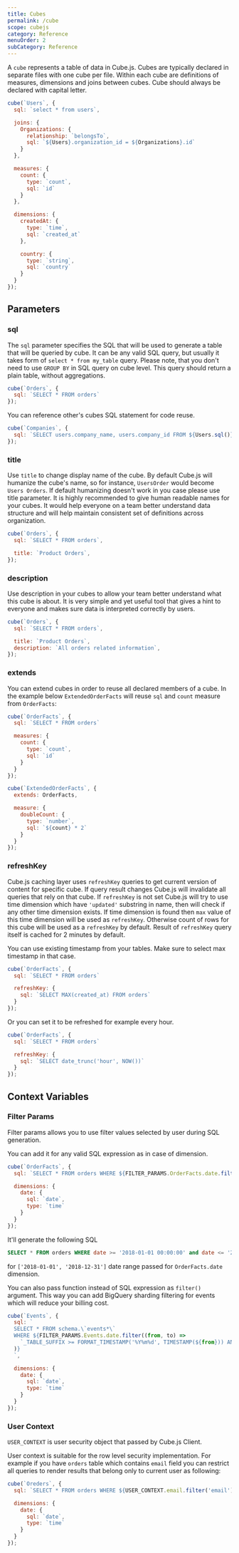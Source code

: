 ```yaml
---
title: Cubes
permalink: /cube
scope: cubejs
category: Reference
menuOrder: 2
subCategory: Reference
---
```


A `cube` represents a table of data in Cube.js. Cubes are typically declared in separate files with one cube per file. Within each cube are definitions of measures, dimensions and joins between cubes. Cube should always be declared with capital letter.

```javascript
cube(`Users`, {
  sql: `select * from users`,

  joins: {
    Organizations: {
      relationship: `belongsTo`,
      sql: `${Users}.organization_id = ${Organizations}.id`
    }
  },

  measures: {
    count: {
      type: `count`,
      sql: `id`
    }
  },

  dimensions: {
    createdAt: {
      type: `time`,
      sql: `created_at`
    },

    country: {
      type: `string`,
      sql: `country`
    }
  }
});
```

## Parameters

### sql

The `sql` parameter specifies the SQL that will be used to generate a table that
will be queried by cube.  It can be any valid SQL query, but usually it takes
form of `select * from my_table` query. Please note, that you don't need to use
`GROUP BY` in SQL query on cube level. This query should return a plain table,
without aggregations.

```javascript
cube(`Orders`, {
  sql: `SELECT * FROM orders`
});
```

You can reference other's cubes SQL statement for code reuse.
```javascript
cube(`Companies`, {
  sql: `SELECT users.company_name, users.company_id FROM ${Users.sql()} AS users`
});
```

### title
Use `title` to change display name of the cube.
By default Cube.js will humanize the cube's name, so for instance, `UsersOrder`
would become `Users Orders`. If default humanizing doesn't work in you case please use title parameter. It is highly recommended to give human readable names for your cubes.
It would help everyone on a team better understand data structure and will help maintain consistent set of definitions across organization.

```javascript
cube(`Orders`, {
  sql: `SELECT * FROM orders`,

  title: `Product Orders`,
});
```

### description
Use description in your cubes to allow your team better understand what this cube is about. It is very simple and yet useful tool that gives a hint to everyone and makes sure data is interpreted correctly by users.

```javascript
cube(`Orders`, {
  sql: `SELECT * FROM orders`,

  title: `Product Orders`,
  description: `All orders related information`,
});
```


### extends

You can extend cubes in order to reuse all declared members of a cube.
In the example below `ExtendedOrderFacts` will reuse `sql` and `count` measure from `OrderFacts`:

```javascript
cube(`OrderFacts`, {
  sql: `SELECT * FROM orders`

  measures: {
    count: {
      type: `count`,
      sql: `id`
    }
  }
});

cube(`ExtendedOrderFacts`, {
  extends: OrderFacts,

  measure: {
    doubleCount: {
      type: `number`,
      sql: `${count} * 2`
    }
  }
});
```

### refreshKey

Cube.js caching layer uses `refreshKey` queries to get current version of content for specific cube.
If query result changes Cube.js will invalidate all queries that rely on that cube.
If `refreshKey` is not set Cube.js will try to use time dimension which have `'updated'` substring in name,
then will check if any other time dimension exists.
If time dimension is found then `max` value of this time dimension will be used as `refreshKey`.
Otherwise count of rows for this cube will be used as a `refreshKey` by default.
Result of `refreshKey` query itself is cached for 2 minutes by default.

You can use existing timestamp from your tables. Make sure to select max
timestamp in that case.

```javascript
cube(`OrderFacts`, {
  sql: `SELECT * FROM orders`

  refreshKey: {
    sql: `SELECT MAX(created_at) FROM orders`
  }
});
```

Or you can set it to be refreshed for example every hour.

```javascript
cube(`OrderFacts`, {
  sql: `SELECT * FROM orders`

  refreshKey: {
    sql: `SELECT date_trunc('hour', NOW())`
  }
});
```

## Context Variables

### Filter Params

Filter params allows you to use filter values selected by user during SQL generation.

You can add it for any valid SQL expression as in case of dimension.

```javascript
cube(`OrderFacts`, {
  sql: `SELECT * FROM orders WHERE ${FILTER_PARAMS.OrderFacts.date.filter('date')}`,

  dimensions: {
    date: {
      sql: `date`,
      type: `time`
    }
  }
});
```

It'll generate the following SQL

```sql
SELECT * FROM orders WHERE date >= '2018-01-01 00:00:00' and date <= '2018-12-31 23:59:59'
```

for `['2018-01-01', '2018-12-31']` date range passed for `OrderFacts.date` dimension.

You can also pass function instead of SQL expression as `filter()` argument.
This way you can add BigQuery sharding filtering for events which will reduce your billing cost.

```javascript
cube(`Events`, {
  sql: `
  SELECT * FROM schema.\`events*\`
  WHERE ${FILTER_PARAMS.Events.date.filter((from, to) =>
    `_TABLE_SUFFIX >= FORMAT_TIMESTAMP('%Y%m%d', TIMESTAMP(${from})) AND _TABLE_SUFFIX <= FORMAT_TIMESTAMP('%Y%m%d', TIMESTAMP(${to}))`
  )}
  `,

  dimensions: {
    date: {
      sql: `date`,
      type: `time`
    }
  }
});
```

### User Context

`USER_CONTEXT` is user security object that passed by Cube.js Client.

User context is suitable for the row level security implementation.
For example if you have `orders` table which contains `email` field you can restrict all queries to render results that belong only to current user as following:

```javascript
cube(`Oreders`, {
  sql: `SELECT * FROM orders WHERE ${USER_CONTEXT.email.filter('email')}`,

  dimensions: {
    date: {
      sql: `date`,
      type: `time`
    }
  }
});
```
